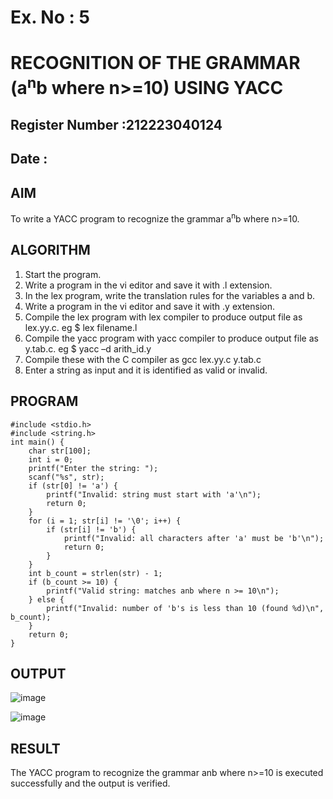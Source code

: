 # Ex. No : 5	
# RECOGNITION OF THE GRAMMAR (a<sup>n</sup>b where n>=10) USING YACC
## Register Number :212223040124
## Date : 

## AIM   
To write a YACC program to recognize the grammar a<sup>n</sup>b where n>=10.

## ALGORITHM
1.	Start the program.
2.	Write a program in the vi editor and save it with .l extension.
3.	In the lex program, write the translation rules for the variables a and b.
4.	Write a program in the vi editor and save it with .y extension.
5.	Compile the lex program with lex compiler to produce output file as lex.yy.c. eg $ lex filename.l
6.	Compile the yacc program with yacc compiler to produce output file as y.tab.c. eg $ yacc –d arith_id.y
7.	Compile these with the C compiler as gcc lex.yy.c y.tab.c
8.	Enter a string as input and it is identified as valid or invalid.
 
## PROGRAM
```
#include <stdio.h>
#include <string.h>
int main() {
    char str[100];
    int i = 0;
    printf("Enter the string: ");
    scanf("%s", str);
    if (str[0] != 'a') {
        printf("Invalid: string must start with 'a'\n");
        return 0;
    }
    for (i = 1; str[i] != '\0'; i++) {
        if (str[i] != 'b') {
            printf("Invalid: all characters after 'a' must be 'b'\n");
            return 0;
        }
    }
    int b_count = strlen(str) - 1;
    if (b_count >= 10) {
        printf("Valid string: matches anb where n >= 10\n");
    } else {
        printf("Invalid: number of 'b's is less than 10 (found %d)\n", b_count);
    }
    return 0;
}
```



## OUTPUT 

![image](https://github.com/user-attachments/assets/e4ecb757-d5ca-4fb2-872c-a96eaeb0e66b)


![image](https://github.com/user-attachments/assets/75de39c9-7fef-4a2b-ae78-f410051ad35f)



## RESULT
The YACC program to recognize the grammar anb where n>=10 is executed successfully and the output is verified.

